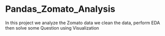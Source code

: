 # Pandas_Zomato_Analysis
In this project we analyze the Zomato  data we clean the data, perform EDA then solve some Question using Visualization
